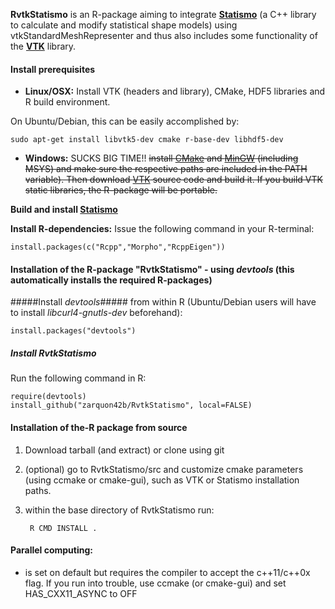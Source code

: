 __RvtkStatismo__ is an R-package aiming to integrate **[Statismo](https://github.com/statismo/statismo)** (a C++ library to calculate and modify statistical shape models) using vtkStandardMeshRepresenter and thus also includes some functionality of the **[VTK](http://www.vtk.org)** library.

#### Install prerequisites ###



* **Linux/OSX:** Install VTK (headers and library), CMake, HDF5 libraries and R build environment.

On Ubuntu/Debian, this can be easily accomplished by:
	
	sudo apt-get install libvtk5-dev cmake r-base-dev libhdf5-dev





* **Windows:** SUCKS BIG TIME!! <s>install [CMake](http://cmake.org/cmake/resources/software.html) and [MinGW](http://www.mingw.org/) (including MSYS) and make sure the respective paths are included in the PATH variable). Then download  [VTK](http://www.vtk.org/VTK/resources/software.html) source code and build it. If you build VTK static libraries, the R-package will be portable.</s>


**Build and install [Statismo](https://github.com/statismo/statismo)**


**Install R-dependencies:** Issue the following command in your R-terminal:

	install.packages(c("Rcpp","Morpho","RcppEigen"))



#### Installation of the R-package "RvtkStatismo"  - using *devtools* (this automatically installs the required R-packages)



#####Install *devtools*#####
from within R (Ubuntu/Debian users will have to install *libcurl4-gnutls-dev* beforehand):

        
	install.packages("devtools")


##### Install *RvtkStatismo* #####
Run the following command in R:
        
	require(devtools)
	install_github("zarquon42b/RvtkStatismo", local=FALSE)
   
#### Installation of the-R package from source ###

1. Download tarball (and extract) or clone using git

2. (optional) go to RvtkStatismo/src and customize cmake parameters (using ccmake or cmake-gui), such as VTK or Statismo installation paths.

3. within the base directory of RvtkStatismo run: 
 
		R CMD INSTALL . 
 


#### Parallel computing: 

* is set on default but requires the compiler to accept the c++11/c++0x flag. If you run into trouble, use ccmake (or cmake-gui) and set HAS_CXX11_ASYNC to OFF
